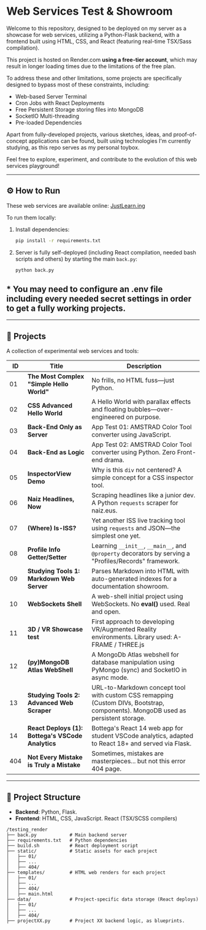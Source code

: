 # Web Services Test & Showroom

Welcome to this repository, designed to be deployed on my server as a showcase for web services, utilizing a Python-Flask backend, with a frontend built using HTML, CSS, and React (featuring real-time TSX/Sass compilation).

This project is hosted on Render.com **using a free-tier account**, which may result in longer loading times due to the limitations of the free plan.

To address these and other limitations, some projects are specifically designed to bypass most of these constraints, including:

- Web-based Server Terminal
- Cron Jobs with React Deployments
- Free Persistent Storage storing files into MongoDB
- SocketIO Multi-threading
- Pre-loaded Dependencies

Apart from fully-developed projects, various sketches, ideas, and proof-of-concept applications can be found, built using technologies I'm currently studying, as this repo serves as my personal toybox.

Feel free to explore, experiment, and contribute to the evolution of this web services playground!

---

## ⚙️ How to Run

These web services are available online: [JustLearn.ing](https://justlearn.ing/)

To run them locally:

1. Install dependencies:
   
   ```bash
   pip install -r requirements.txt
   ```

2. Server is fully self-deployed (including React compilation, needed bash scripts and others) by starting the main `back.py`:
   
   ```bash
   python back.py
   ```
__* You may need to configure an .env file including every needed secret settings in order to get a fully working projects.__
---

***
## 📂 Projects

A collection of experimental web services and tools:

| ID  | Title                                      | Description                                                                                                                      |
| --- | ------------------------------------------ | -------------------------------------------------------------------------------------------------------------------------------- |
| 01  | **The Most Complex "Simple Hello World"**  | No frills, no HTML fuss—just Python.                                                                                             |
| 02  | **CSS Advanced Hello World**               | A Hello World with parallax effects and floating bubbles—over-engineered on purpose.                                             |
| 03  | **Back-End Only as Server**                | App Test 01: AMSTRAD Color Tool converter using JavaScript.                                                                      |
| 04  | **Back-End as Logic**                      | App Test 02: AMSTRAD Color Tool converter using Python. Zero Front-end drama.                                                    |
| 05  | **InspectorView Demo**                     | Why is this `div` not centered? A simple concept for a CSS inspector tool.                                                       |
| 06  | **Naiz Headlines, Now**                    | Scraping headlines like a junior dev. A Python `requests` scraper for naiz.eus.                                                  |
| 07  | **(Where) Is-ISS?**                        | Yet another ISS live tracking tool using `requests` and JSON—the simplest one yet.                                               |
| 08  | **Profile Info Getter/Setter**             | Learning `__init__`, `__main__`, and `@property` decorators by serving a "Profiles/Records" framework.                           |
| 09  | **Studying Tools 1: Markdown Web Server**  | Parses Markdown into HTML with auto-generated indexes for a documentation showroom.                                              |
| 10  | **WebSockets Shell**                       | A web-shell initial project using WebSockets. No __eval()__ used. Real and open.                                                 |
| 11  | **3D / VR Showcase test**                  | First approach to developing VR/Augmented Reality environments. Library used: A-FRAME /  THREE.js                                |
| 12  | **(py)MongoDB Atlas WebShell**             | A MongoDb Atlas webshell for database manipulation using PyMongo (sync) and SocketIO in async mode.                              |
| 13  | **Studying Tools 2: Advanced Web Scraper** | URL-to-Markdown concept tool with custom CSS remapping (Custom DIVs, Bootstrap, components). MongoDB used as persistent storage. |
| 14  | **React Deploys (1): Bottega's VSCode Analytics** | Bottega\'s React 14 web app for student VSCode analytics, adapted to React 18+ and served via Flask. |
| 404 | **Not Every Mistake is Truly a Mistake**   | Sometimes, mistakes are masterpieces... but not this error 404 page.                                                             |

---

## 📌 Project Structure

- **Backend**: Python, Flask.
- **Frontend**: HTML, CSS, JavaScript. React (TSX/SCSS compilers)
```
/testing_render
├── back.py            # Main backend server
├── requirements.txt   # Python dependencies
├── build.sh           # React deployment script
├── static/            # Static assets for each project
│   ├── 01/
│   ├── ...
│   ├── 404/
├── templates/         # HTML web renders for each project
│   ├── 01/
│   ├── ...
│   ├── 404/
│   ├── main.html
├── data/              # Project-specific data storage (React deploys)
│   ├── 01/
│   ├── ...
│   ├── 404/
├── projectXX.py       # Project XX backend logic, as blueprints.
```


